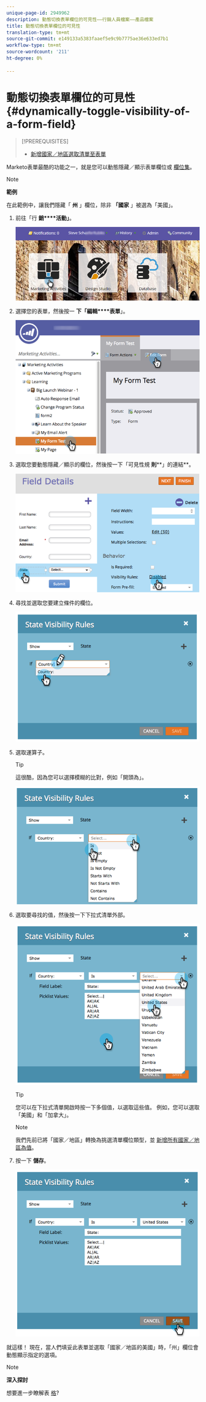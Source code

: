 ```yaml
---
unique-page-id: 2949962
description: 動態切換表單欄位的可見性——行銷人員檔案——產品檔案
title: 動態切換表單欄位的可見性
translation-type: tm+mt
source-git-commit: e149133a5383faaef5e9c9b7775ae36e633ed7b1
workflow-type: tm+mt
source-wordcount: '211'
ht-degree: 0%

---
```



# 動態切換表單欄位的可見性 {#dynamically-toggle-visibility-of-a-form-field}

>[!PREREQUISITES]
>
>* [新增國家／地區選取清單至表單](../../../../product-docs/demand-generation/forms/form-actions/add-a-country-picklist-to-your-form.md)

>



Marketo表單最酷的功能之一，就是您可以動態隱藏／顯示表單欄位或 [欄位集](add-a-fieldset-to-a-form.md)。

>[!NOTE]
>
>**範例**
>
>在此範例中，讓我們隱藏「 **州** 」欄位，除非 **「國家** 」被選為「美國」。

1. 前往「行 **銷****活動」**。

   ![](assets/login-marketing-activities-8.png)

1. 選擇您的表單，然後按一 **下「編輯****表單**」。

   ![](assets/editform-1.png)

1. 選取您要動態隱藏／顯示的欄位，然後按一下「可見性規 **則****」的連結**。

   ![](assets/image2014-9-15-15-3a16-3a0.png)

1. 尋找並選取您要建立條件的欄位。

   ![](assets/image2014-9-15-15-3a16-3a12.png)

1. 選取運算子。

   >[!TIP]
   >
   >這很酷，因為您可以選擇模糊的比對，例如「開頭為」。

   ![](assets/image2014-9-15-15-3a16-3a50.png)

1. 選取要尋找的值，然後按一下下拉式清單外部。

   ![](assets/image2014-9-15-15-3a17-3a4.png)

   >[!TIP]
   >
   >您可以在下拉式清單開啟時按一下多個值，以選取這些值。 例如，您可以選取「美國」和「加拿大」。

   >[!NOTE]
   >
   >我們先前已將「國家／地區」轉換為挑選清單欄位類型，並 [新增所有國家／地區為值](../../../../product-docs/demand-generation/forms/form-actions/add-a-country-picklist-to-your-form.md)。

1. 按一下 **儲存**。

   ![](assets/image2014-9-15-15-3a18-3a15.png)

就這樣！ 現在，當人們填妥此表單並選取「國家／地區的美國」時，「州」欄位會動態顯示指定的選項。

>[!NOTE]
>
>**深入探討**
>
>想要進一步瞭解表 [格](http://docs.marketo.com/display/docs/forms)?


